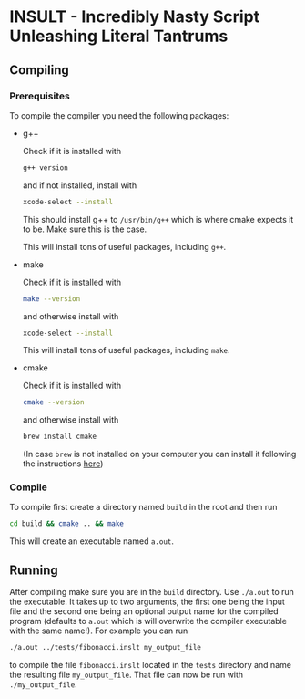 # INSULT - Incredibly Nasty Script Unleashing Literal Tantrums

## Compiling
### Prerequisites
To compile the compiler you need the following packages:
* g++

    Check if it is installed with

    ```bash
    g++ version
    ```

    and if not installed, install with

    ```bash
    xcode-select --install
    ```

    This should install g++ to `/usr/bin/g++` which is where cmake expects it to be. Make sure this is the case.

    This will install tons of useful packages, including `g++`.

* make

    Check if it is installed with

    ```bash
    make --version
    ```

    and otherwise install with

    ```bash
    xcode-select --install
    ```

    This will install tons of useful packages, including `make`.

* cmake

    Check if it is installed with

    ```bash
    cmake --version
    ```

    and otherwise install with

    ```bash
    brew install cmake
    ```
    (In case `brew` is not installed on your computer you can install it following the instructions [here](https://brew.sh))

### Compile
To compile first create a directory named `build` in the root and then run

```bash
cd build && cmake .. && make
```

This will create an executable named `a.out`.

## Running

After compiling make sure you are in the `build` directory. Use `./a.out` to run the executable. It takes up to two arguments, the first one being the input file and the second one being an optional output name for the compiled program (defaults to `a.out` which is will overwrite the compiler executable with the same name!). For example you can run
```bash
./a.out ../tests/fibonacci.inslt my_output_file
```
to compile the file `fibonacci.inslt` located in the `tests` directory and name the resulting file `my_output_file`. That file can now be run with `./my_output_file`.

